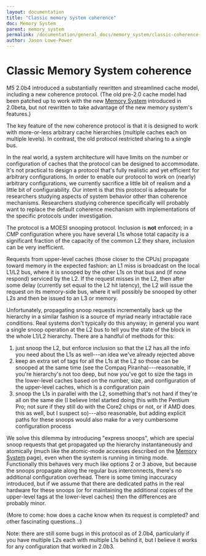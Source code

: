```yaml
---
layout: documentation
title: "Classic memory system coherence"
doc: Memory System
parent: memory_system
permalink: /documentation/general_docs/memory_system/classic-coherence-protocol/
author: Jason Lowe-Power
---
```


# Classic Memory System coherence

M5 2.0b4 introduced a substantially rewritten and streamlined cache
model, including a new coherence protocol. (The old pre-2.0 cache model
had been patched up to work with the new [Memory
System](/documentation/general_docs/memory_system/) introduced in 2.0beta, but not
rewritten to take advantage of the new memory system's features.)

The key feature of the new coherence protocol is that it is designed to
work with more-or-less arbitrary cache hierarchies (multiple caches each
on multiple levels). In contrast, the old protocol restricted sharing to
a single bus.

In the real world, a system architecture will have limits on the number
or configuration of caches that the protocol can be designed to
accommodate. It's not practical to design a protocol that's fully
realistic and yet efficient for arbitrary configurations. In order to
enable our protocol to work on (nearly) arbitrary configurations, we
currently sacrifice a little bit of realism and a little bit of
configurability. Our intent is that this protocol is adequate for
researchers studying aspects of system behavior other than coherence
mechanisms. Researchers studying coherence specifically will probably
want to replace the default coherence mechanism with implementations of
the specific protocols under investigation.

The protocol is a MOESI snooping protocol. Inclusion is **not**
enforced; in a CMP configuration where you have several L1s whose total
capacity is a significant fraction of the capacity of the common L2 they
share, inclusion can be very inefficient.

Requests from upper-level caches (those closer to the CPUs) propagate
toward memory in the expected fashion: an L1 miss is broadcast on the
local L1/L2 bus, where it is snooped by the other L1s on that bus and
(if none respond) serviced by the L2. If the request misses in the L2,
then after some delay (currently set equal to the L2 hit latency), the
L2 will issue the request on its memory-side bus, where it will possibly
be snooped by other L2s and then be issued to an L3 or memory.

Unfortunately, propagating snoop requests incrementally back up the
hierarchy in a similar fashion is a source of myriad nearly intractable
race conditions. Real systems don't typically do this anyway; in general
you want a single snoop operation at the L2 bus to tell you the state of
the block in the whole L1/L2 hierarchy. There are a handful of methods
for this:

1.  just snoop the L2, but enforce inclusion so that the L2 has all the
    info you need about the L1s as well---an idea we've already rejected
    above
2.  keep an extra set of tags for all the L1s at the L2 so those can be
    snooped at the same time (see the Compaq Piranha)---reasonable, if
    you're hierarchy's not too deep, but now you've got to size the tags
    in the lower-level caches based on the number, size, and
    configuration of the upper-level caches, which is a configuration
    pain
3.  snoop the L1s in parallel with the L2, something that's not hard if
    they're all on the same die (I believe Intel started doing this with
    the Pentium Pro; not sure if they still do with the Core2 chips or
    not, or if AMD does this as well, but I suspect so)---also
    reasonable, but adding explicit paths for these snoops would also
    make for a very cumbersome configuration process

We solve this dilemma by introducing "express snoops", which are special
snoop requests that get propagated up the hierarchy instantaneously and
atomically (much like the atomic-mode accesses described on the [Memory
System](/documentation/general_docs/memory_system) page), even when the system is running
in timing mode. Functionally this behaves very much like options 2 or 3
above, but because the snoops propagate along the regular bus
interconnects, there's no additional configuration overhead. There is
some timing inaccuracy introduced, but if we assume that there are
dedicated paths in the real hardware for these snoops (or for
maintaining the additional copies of the upper-level tags at the
lower-level caches) then the differences are probably minor.

(More to come: how does a cache know when its request is completed? and
other fascinating questions...)

Note: there are still some bugs in this protocol as of 2.0b4,
particularly if you have multiple L2s each with multiple L1s behind it,
but I believe it works for any configuration that worked in 2.0b3.

